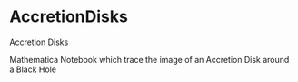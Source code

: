 AccretionDisks
==============

Accretion Disks 

Mathematica Notebook which trace the image of an Accretion Disk around a Black Hole
